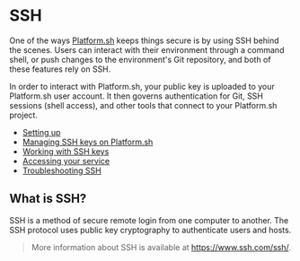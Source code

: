 # SSH

One of the ways [Platform.sh](https://platform.sh/) keeps things secure is by using SSH behind the scenes. Users can interact with their environment through a command shell, or push changes to the environment's Git repository, and both of these features rely on SSH.

In order to interact with Platform.sh, your public key is uploaded to your Platform.sh user account. It then governs authentication for Git, SSH sessions (shell access), and other tools that connect to your Platform.sh project.

* [Setting up](ssh/setting-up.md)
* [Managing SSH keys on Platform.sh](ssh/managing-ssh-keys.md)
* [Working with SSH keys](ssh/local-ssh-keys.md)
* [Accessing your service](ssh/access.md)
* [Troubleshooting SSH](ssh/troubleshooting.md)

## What is SSH?

SSH is a method of secure remote login from one computer to another. The SSH protocol uses public key cryptography to authenticate users and hosts.

> More information about SSH is available at https://www.ssh.com/ssh/.
